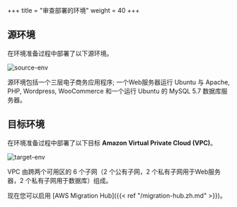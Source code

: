 
+++
title = "审查部署的环境"
weight = 40
+++
## 源环境

在环境准备过程中部署了以下源环境。

![source-env](/intro/source-env.zh.png)

源环境包括一个三层电子商务应用程序; 一个Web服务器运行 Ubuntu 与 Apache, PHP, Wordpress, WooCommerce 和一个运行 Ubuntu 的 MySQL 5.7 数据库服务器。


## 目标环境

在环境准备过程中部署了以下目标 **Amazon Virtual Private Cloud (VPC)**。

![target-env](/intro/target-vpc.zh.png)

VPC 由跨两个可用区的 6 个子网（2 个公有子网，2 个私有子网用于Web服务器，2 个私有子网用于数据库）组成。

现在您可以启用 [AWS Migration Hub]({{< ref "/migration-hub.zh.md" >}})。 
